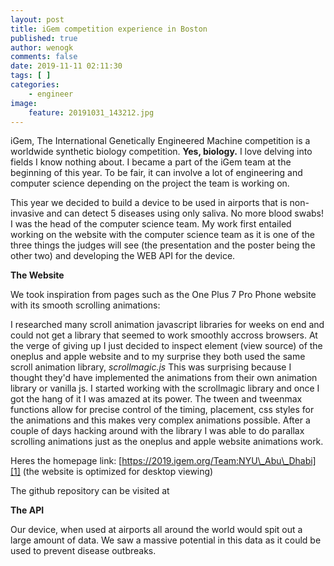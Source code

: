 ```yaml
---
layout: post
title: iGem competition experience in Boston
published: true
author: wenogk
comments: false
date: 2019-11-11 02:11:30
tags: [ ]
categories:
    - engineer
image:
    feature: 20191031_143212.jpg
---
```



iGem, The International Genetically Engineered Machine competition is a worldwide synthetic biology competition. **Yes, biology.** I love delving into fields I know nothing about. I became a part of the iGem team at the beginning of this year. To be fair, it can involve a lot of engineering and computer science depending on the project the team is working on.





This year we decided to build a device to be used in airports that is non-invasive and can detect 5 diseases using only saliva. No more blood swabs! I was the head of the computer science team. My work first entailed working on the website with the computer science team as it is one of the three things the judges will see (the presentation and the poster being the other two) and developing the WEB API for the device.





**The Website**





We took inspiration from pages such as the One Plus 7 Pro Phone website with its smooth scrolling animations:











 



I researched many scroll animation javascript libraries for weeks on end and could not get a library that seemed to work smoothly accross browsers. At the verge of giving up I just decided to inspect element (view source) of the oneplus and apple website and to my surprise they both used the same scroll animation library, _scrollmagic.js_ This was surprising because I thought they'd have implemented the animations from their own animation library or vanilla js. I started working with the scrollmagic library and once I got the hang of it I was amazed at its power. The tween and tweenmax functions allow for precise control of the timing, placement, css styles for the animations and this makes very complex animations possible. After a couple of days hacking around with the library I was able to do parallax scrolling animations just as the oneplus and apple website animations work.





Heres the homepage link: [https://2019.igem.org/Team:NYU\_Abu\_Dhabi][1] (the website is optimized for desktop viewing)





The github repository can be visited at 





**The API**





Our device, when used at airports all around the world would spit out a large amount of data. We saw a massive potential in this data as it could be used to prevent disease outbreaks. 









 [1]: https://2019.igem.org/Team:NYU_Abu_Dhabi